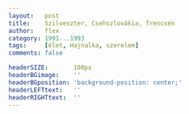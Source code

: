 ```yaml
---
layout:   post
title:    Szilveszter, Csehszlovákia, Trencsén
author:   flex
category: 1991...1993
tags:     [élet, Hajnalka, szerelem]
comments: false

headerSIZE:       100px
headerBGimage:    ''
headerBGposition: 'background-position: center;'
headerLEFTtext:   ''
headerRIGHTtext:  ''
---
```

